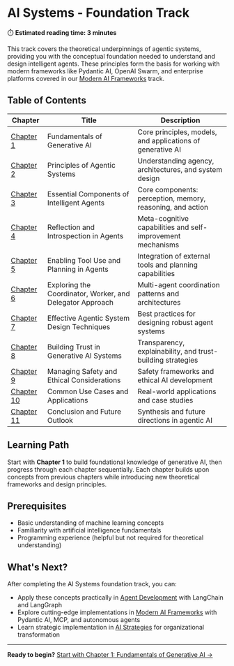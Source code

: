 # AI Systems - Foundation Track

⏱️ **Estimated reading time: 3 minutes**

This track covers the theoretical underpinnings of agentic systems, providing you with the conceptual foundation needed to understand and design intelligent agents. These principles form the basis for working with modern frameworks like Pydantic AI, OpenAI Swarm, and enterprise platforms covered in our [Modern AI Frameworks](../Modern_AI_Frameworks/index.md) track.

## Table of Contents

| Chapter | Title | Description |
|---------|-------|-------------|
| [Chapter 1](1.md) | Fundamentals of Generative AI | Core principles, models, and applications of generative AI |
| [Chapter 2](2.md) | Principles of Agentic Systems | Understanding agency, architectures, and system design |
| [Chapter 3](3.md) | Essential Components of Intelligent Agents | Core components: perception, memory, reasoning, and action |
| [Chapter 4](4.md) | Reflection and Introspection in Agents | Meta-cognitive capabilities and self-improvement mechanisms |
| [Chapter 5](5.md) | Enabling Tool Use and Planning in Agents | Integration of external tools and planning capabilities |
| [Chapter 6](6.md) | Exploring the Coordinator, Worker, and Delegator Approach | Multi-agent coordination patterns and architectures |
| [Chapter 7](7.md) | Effective Agentic System Design Techniques | Best practices for designing robust agent systems |
| [Chapter 8](8.md) | Building Trust in Generative AI Systems | Transparency, explainability, and trust-building strategies |
| [Chapter 9](9.md) | Managing Safety and Ethical Considerations | Safety frameworks and ethical AI development |
| [Chapter 10](10.md) | Common Use Cases and Applications | Real-world applications and case studies |
| [Chapter 11](11.md) | Conclusion and Future Outlook | Synthesis and future directions in agentic AI |

## Learning Path

Start with **Chapter 1** to build foundational knowledge of generative AI, then progress through each chapter sequentially. Each chapter builds upon concepts from previous chapters while introducing new theoretical frameworks and design principles.

## Prerequisites

- Basic understanding of machine learning concepts
- Familiarity with artificial intelligence fundamentals
- Programming experience (helpful but not required for theoretical understanding)

## What's Next?

After completing the AI Systems foundation track, you can:

- Apply these concepts practically in [Agent Development](../Agentic_AI_in_Action/index.md) with LangChain and LangGraph
- Explore cutting-edge implementations in [Modern AI Frameworks](../Modern_AI_Frameworks/index.md) with Pydantic AI, MCP, and autonomous agents
- Learn strategic implementation in [AI Strategies](../AI_Strategies/index.md) for organizational transformation

---

**Ready to begin?** [Start with Chapter 1: Fundamentals of Generative AI →](1.md) 